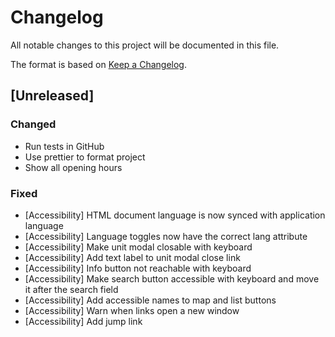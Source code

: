 # Changelog

All notable changes to this project will be documented in this file.

The format is based on [Keep a Changelog](https://keepachangelog.com/en/1.0.0/).

## [Unreleased]

### Changed

-   Run tests in GitHub
-   Use prettier to format project
-   Show all opening hours

### Fixed

-   [Accessibility] HTML document language is now synced with application language
-   [Accessibility] Language toggles now have the correct lang attribute
-   [Accessibility] Make unit modal closable with keyboard
-   [Accessibility] Add text label to unit modal close link
-   [Accessibility] Info button not reachable with keyboard
-   [Accessibility] Make search button accessible with keyboard and move it after the search field
-   [Accessibility] Add accessible names to map and list buttons
-   [Accessibility] Warn when links open a new window
-   [Accessibility] Add jump link
